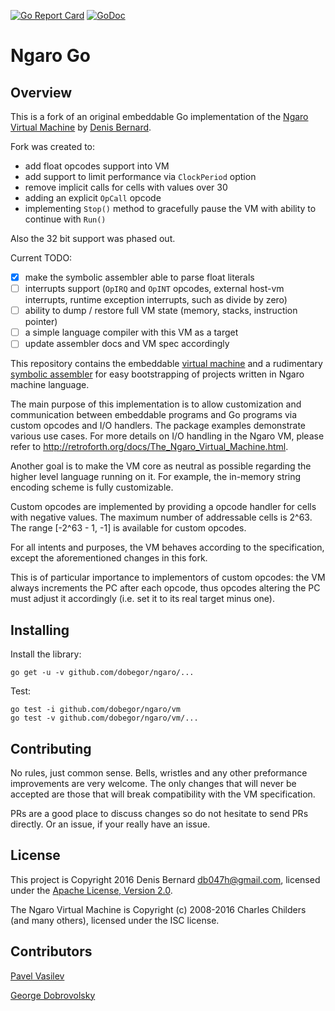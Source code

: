 [![Go Report Card](https://goreportcard.com/badge/github.com/dobegor/ngaro)](https://goreportcard.com/report/github.com/dobegor/ngaro)
[![GoDoc](https://godoc.org/github.com/dobegor/ngaro/vm?status.svg)](https://godoc.org/github.com/dobegor/ngaro/vm)

# Ngaro Go

## <a name="pkg-overview">Overview</a>
This is a fork of an original embeddable Go implementation of the [Ngaro Virtual Machine](http://retroforth.org/docs/The_Ngaro_Virtual_Machine.html) by [Denis Bernard](https://github.com/db47h/ngaro).

Fork was created to: 
- add float opcodes support into VM 
- add support to limit performance via `ClockPeriod` option
- remove implicit calls for cells with values over 30 
- adding an explicit `OpCall` opcode
- implementing `Stop()` method to gracefully pause the VM with ability to continue with `Run()`

Also the 32 bit support was phased out.

Current TODO:
- [x] make the symbolic assembler able to parse float literals
- [ ] interrupts support (`OpIRQ` and `OpINT` opcodes, external host-vm interrupts, runtime exception interrupts, such as divide by zero)
- [ ] ability to dump / restore full VM state (memory, stacks, instruction pointer)
- [ ] a simple language compiler with this VM as a target
- [ ] update assembler docs and VM spec accordingly

This repository contains the embeddable [virtual
machine](https://godoc.org/github.com/dobegor/ngaro/vm) and a rudimentary
[symbolic assembler](https://godoc.org/github.com/dobegor/ngaro/asm)
for easy bootstrapping of projects written in Ngaro machine language.

The main purpose of this implementation is to allow customization and
communication between embeddable programs and Go programs via custom opcodes and
I/O handlers. The package examples demonstrate various use cases. 
For more details on I/O handling in the Ngaro VM, please refer to http://retroforth.org/docs/The_Ngaro_Virtual_Machine.html.

Another goal is to make the VM core as neutral as possible regarding the higher
level language running on it. For example, the in-memory string encoding scheme
is fully customizable.

Custom opcodes are implemented by providing a opcode handler for cells with negative values.
The maximum number of addressable cells is 2^63. The range [-2^63 - 1, -1] is available
for custom opcodes.

For all intents and purposes, the VM behaves according to the specification, except the 
aforementioned changes in this fork.

This is of particular importance to implementors of custom opcodes: the VM
always increments the PC after each opcode, thus opcodes altering the PC must
adjust it accordingly (i.e. set it to its real target minus one).

## Installing

Install the library:

	go get -u -v github.com/dobegor/ngaro/...

Test:

	go test -i github.com/dobegor/ngaro/vm
	go test -v github.com/dobegor/ngaro/vm/...

## Contributing

No rules, just common sense. Bells, wristles and any other preformance improvements are very
welcome. The only changes that will never be accepted are those that will break compatibility
with the VM specification.

PRs are a good place to discuss changes so do not hesitate to send PRs directly. Or an issue, if your really have an issue.

## License

This project is Copyright 2016 Denis Bernard <db047h@gmail.com>, licensed under
the [Apache License, Version 2.0](http://www.apache.org/licenses/LICENSE-2.0).

The Ngaro Virtual Machine is Copyright (c) 2008-2016 Charles
Childers (and many others), licensed under the ISC license.

## Contributors
[Pavel Vasilev](https://github.com/exploser/)

[George Dobrovolsky](https://github.com/dobegor/)
